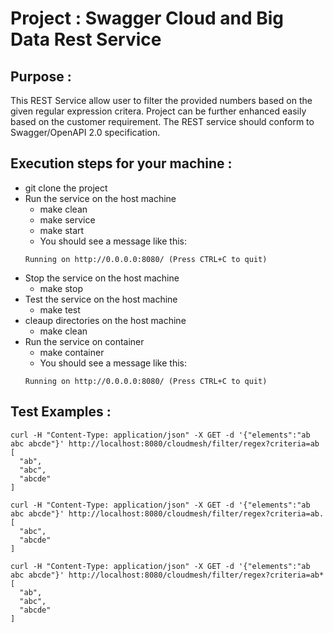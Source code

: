 # Project : Swagger Cloud and Big Data Rest Service

## Purpose :

This REST Service allow user to filter the provided numbers based on the given regular expression critera.
Project can be further enhanced easily based on the customer requirement.
The REST service should conform to Swagger/OpenAPI 2.0 specification. 

## Execution steps for your machine :
* git clone the project
* Run the service on the host machine 
     * make clean
     * make service
     * make start 
     * You should see a message like this:
     ``` 
     Running on http://0.0.0.0:8080/ (Press CTRL+C to quit)
     ``` 
 * Stop the service on the host machine
     * make stop     
 * Test the service on the host machine
     * make test
 * cleaup directories on the host machine
     * make clean
 * Run the service on container
     * make container
     * You should see a message like this:
     ``` 
     Running on http://0.0.0.0:8080/ (Press CTRL+C to quit)
     ```

## Test Examples :
```
curl -H "Content-Type: application/json" -X GET -d '{"elements":"ab abc abcde"}' http://localhost:8080/cloudmesh/filter/regex?criteria=ab
[
  "ab",
  "abc",
  "abcde"
]
```

```
curl -H "Content-Type: application/json" -X GET -d '{"elements":"ab abc abcde"}' http://localhost:8080/cloudmesh/filter/regex?criteria=ab.
[
  "abc",
  "abcde"
]
```

```
curl -H "Content-Type: application/json" -X GET -d '{"elements":"ab abc abcde"}' http://localhost:8080/cloudmesh/filter/regex?criteria=ab*
[
  "ab",
  "abc",
  "abcde"
]
```
